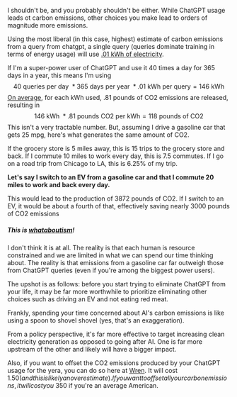 I shouldn't be, and you probably shouldn't be either. While ChatGPT usage leads ot carbon emissions, other choices you make lead to orders of magnitude more emissions.

Using the most liberal (in this case, highest) estimate of carbon emissions from a query from chatgpt, a single query (queries dominate training in terms of energy usage) will use [.01 kWh of electricity](https://limited.systems/articles/google-search-vs-chatgpt-emissions/#1).

If I'm a super-power user of ChatGPT and use it 40 times a day for 365 days in a year, this means I'm using
$$
40 \text{ queries per day } * 365 \text { days per year } * .01 \text{ kWh per query} = 146 \text{ kWh}
$$
[On average](https://www.eia.gov/tools/faqs/faq.php?id=74&t=11#:~:text=U.S.%20net%20generation%20resulted%20in,of%20the%20electric%20power%20plant.), for each kWh used, .81 pounds of CO2 emissions are released, resulting in 
$$
146 \text{ kWh } * .81 \text{ pounds CO2 per kWh} = 118 \text{ pounds of CO2}
$$
This isn't a very tractable number. But, assuming I drive a gasoline car that gets 25 mpg, here's what generates the same amount of CO2.

If the grocery store is 5 miles away, this is 15 trips to the grocery store and back.
If I commute 10 miles to work every day, this is 7.5 commutes.
If I go on a road trip from Chicago to LA, this is 6.25% of my trip.

**Let's say I switch to an EV from a gasoline car and that I commute 20 miles to work and back every day.** 

This would lead to the production of 3872 pounds of CO2. If I switch to an EV, it would be about a fourth of that, effectively saving nearly 3000 pounds of CO2 emissions

##### This is [whataboutism](https://www.eia.gov/tools/faqs/faq.php?id=74&t=11#:~:text=U.S.%20net%20generation%20resulted%20in,of%20the%20electric%20power%20plant.)!

I don't think it is at all. The reality is that each human is resource constrained and we are limited in what we can spend our time thinking about. The reality is that emissions from a gasoline car far outweigh those from ChatGPT queries (even if you're among the biggest power users).

The upshot is as follows: before you start trying to eliminate ChatGPT from your life, it may be far more worthwhile to prioritize eliminating other choices such as driving an EV and not eating red meat.

Frankly, spending your time concerned about AI's carbon emissions is like using a spoon to shovel shovel (yes, that's an exaggeration).

From a policy perspective, it's far more effective to target increasing clean electricity generation as opposed to going after AI. One is far more upstream of the other and likely will have a bigger impact.

Also, if you want to offset the CO2 emissions produced by your ChatGPT usage for the yera, you can do so here at [Wren](https://www.wren.co/offset-anything?amount=0.15&unit=ton). It will cost $1.50 (and this is likely an overestimate). If you want to offset all your carbon emissions, it will cost you ~$350 if you're an average American.
